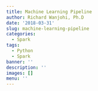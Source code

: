 ```yaml
---
title: Machine Learning Pipeline
author: Richard Wanjohi, Ph.D
date: '2018-03-31'
slug: machine-learning-pipeline
categories:
  - Spark
tags:
  - Python
  - Spark
banner: ''
description: ''
images: []
menu: ''
---
```


<!--more-->
